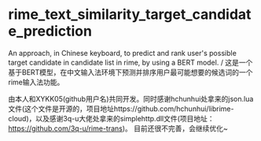 # rime_text_similarity_target_candidate_prediction
An approach, in Chinese keyboard, to predict and rank user's possible target candidate in candidate list in rime, by using a BERT model. / 这是一个基于BERT模型，在中文输入法环境下预测并排序用户最可能想要的候选词的一个rime输入法功能。

由本人和XYKK05(github用户名)共同开发。同时感谢hchunhui处拿来的json.lua文件(这个文件是开源的，项目地址https://github.com/hchunhui/librime-cloud)，以及感谢3q-u大佬处拿来的simplehttp.dll文件(项目地址：https://github.com/3q-u/rime-trans)。
目前还很不完善，会继续优化~

